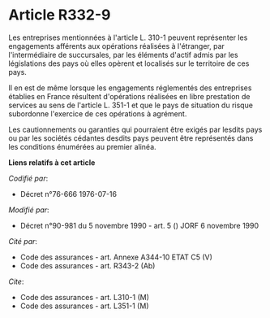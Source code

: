 # Article R332-9

Les entreprises mentionnées à l'article L. 310-1 peuvent représenter les engagements afférents aux opérations réalisées à
l'étranger, par l'intermédiaire de succursales, par les éléments d'actif admis par les législations des pays où elles opèrent
et localisés sur le territoire de ces pays.

Il en est de même lorsque les engagements réglementés des entreprises établies en France résultent d'opérations réalisées en
libre prestation de services au sens de l'article L. 351-1 et que le pays de situation du risque subordonne l'exercice de ces
opérations à agrément.

Les cautionnements ou garanties qui pourraient être exigés par lesdits pays ou par les sociétés cédantes desdits pays peuvent
être représentés dans les conditions énumérées au premier alinéa.

**Liens relatifs à cet article**

_Codifié par_:

  - Décret n°76-666 1976-07-16

_Modifié par_:

  - Décret n°90-981 du 5 novembre 1990 - art. 5 () JORF 6 novembre 1990

_Cité par_:

  - Code des assurances - art. Annexe A344-10 ETAT C5 (V)
  - Code des assurances - art. R343-2 (Ab)

_Cite_:

  - Code des assurances - art. L310-1 (M)
  - Code des assurances - art. L351-1 (M)
